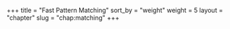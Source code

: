 +++
title = "Fast Pattern Matching"
sort_by = "weight"
weight = 5
layout = "chapter"
slug = "chap:matching"
+++